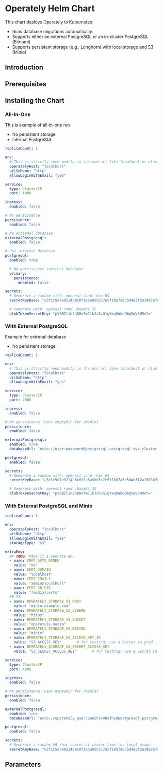 # Operately Helm Chart

This chart deploys Operately to Kubernetes:
- Runs database migrations automatically.
- Supports either an external PostgreSQL or an in-cluster PostgreSQL (Bitnami)
- Supports persistent storage (e.g., Longhorn) with local storage and S3 (Minio)

## Introduction
## Prerequisites
## Installing the Chart
### All-In-One
This is example of all-in-one run
- No persistent storage
- Internal PostgreSQL
```yaml
replicaCount: 1

env:
  # This is strictly need modify in the end url like localhost or cluster
  operatelyHost: "localhost"
  urlScheme: "http"
  allowLoginWithEmail: "yes"

service:
  type: ClusterIP
  port: 4000

ingress:
  enabled: false

# No persistence
persistence:
  enabled: false

# No external database
externalPostgresql:
  enabled: false

# Use internal database
postgresql:
  enabled: true

  # No persistence internal database
  primary:
    persistence:
      enabled: false

secrets:
  # Generate a random with: openssl rand -hex 64
  secretKeyBase: "a3f1c5d7e9214b8c0f2e6a9db3c7e5f18b7a6c5d4e3f2a1908b7c6d5e4f3a2915e6f7a8b9c0d1e2f3a4b5c6d7e8f9012c3d4e5f60718293a4b5c6d7e8f90a1b2"

  # Generate with: openssl rand -base64 32
  blobTokenSecretKey: "pY0B2l1n2hQ0o7mC1kJc8vG1gYxq0WkqQ6g5qV3H9oY="

```
### With External PostgreSQL
Example for extrenal database
- No persistent storage

```yaml
replicaCount: 1

env:
  # This is strictly need modify in the end url like localhost or cluster
  operatelyHost: "localhost"
  urlScheme: "http"
  allowLoginWithEmail: "yes"

service:
  type: ClusterIP
  port: 4000

ingress:
  enabled: false

# No persistence (uses emptyDir for /media)
persistence:
  enabled: false

externalPostgresql:
  enabled: true
  databaseUrl: "ecto://user:password@postgresql.postgresql.svc.cluster.local:5432/operately"

postgresql:
  enabled: false

secrets:
  # Generate a random with: openssl rand -hex 64
  secretKeyBase: "a3f1c5d7e9214b8c0f2e6a9db3c7e5f18b7a6c5d4e3f2a1908b7c6d5e4f3a2915e6f7a8b9c0d1e2f3a4b5c6d7e8f9012c3d4e5f60718293a4b5c6d7e8f90a1b2"

  # Generate with: openssl rand -base64 32
  blobTokenSecretKey: "pY0B2l1n2hQ0o7mC1kJc8vG1gYxq0WkqQ6g5qV3H9oY="

```
### With External PostgreSQL and Minio
```yaml
replicaCount: 1

env:
  operatelyHost: "localhost"
  urlScheme: "http"
  allowLoginWithEmail: "yes"
  storageType: "s3"

extraEnv:
  ## TODO: Make it a sperate env
  - name: CERT_AUTO_RENEW
    value: "no"
  - name: CERT_DOMAIN
    value: "localhost"
  - name: CERT_EMAILS
    value: "admin@localhost"
  - name: CERT_DB_DIR
    value: "/media/certs"
  ## S3
  - name: OPERATELY_STORAGE_S3_HOST
    value: "minio.example.com" 
  - name: OPERATELY_STORAGE_S3_SCHEME
    value: "https"
  - name: OPERATELY_STORAGE_S3_BUCKET
    value: "operately-media"
  - name: OPERATELY_STORAGE_S3_REGION
    value: "minio"
  - name: OPERATELY_STORAGE_S3_ACCESS_KEY_ID
    value: "S3_ACCESS_KEY"       # for testing; use a Secret in prod
  - name: OPERATELY_STORAGE_S3_SECRET_ACCESS_KEY
    value: "S3_SECRET_ACCESS_KEY"       # for testing; use a Secret in prod

service:
  type: ClusterIP
  port: 4000

ingress:
  enabled: false

# No persistence (uses emptyDir for /media)
persistence:
  enabled: false

externalPostgresql:
  enabled: true
  databaseUrl: "ecto://operately_user:vaUEPza4hdfhs@postgresql.postgresql.svc.cluster.local:5432/operately"

postgresql:
  enabled: false

secrets:
  # Generate a random 64-char secret at render time for local usage
  secretKeyBase: "a3f1c5d7e9214b8c0f2e6a9db3c7e5f18b7a6c5d4e3f2a1908b7c6d5e4f3a2915e6f7a8b9c0d1e2f3a4b5c6d7e8f9012c3d4e5f60718293a4b5c6d7e8f90a1b2"
```
## Parameters